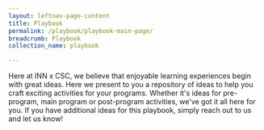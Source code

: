 ```yaml
---
layout: leftnav-page-content
title: Playbook
permalink: /playbook/playbook-main-page/
breadcrumb: Playbook
collection_name: playbook

---
```

Here at INN x CSC, we believe that enjoyable learning experiences begin with great ideas. Here we present to you a repository of ideas to help you craft exciting activities for your programs. Whether it's ideas for pre-program, main program or post-program activities, we've got it all here for you. If you have additional ideas for this playbook, simply reach out to us and let us know!
